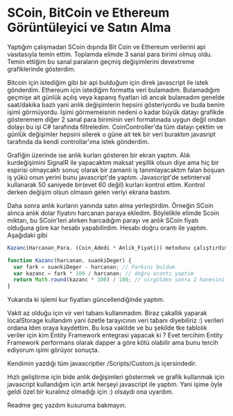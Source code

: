 # SCoin, BitCoin ve Ethereum Görüntüleyici ve Satın Alma

Yaptığım çalışmadan SCoin dışında Bit Coin ve Ethereum verilerini api vasıtasıyla temin ettim. Toplamda elimde 3 sanal para birimi olmuş oldu. Temin ettiğim bu sanal paraların geçmiş değişimlerini devextreme grafiklerinde gösterdim.

Bitcoin için istediğim gibi bir api bulduğum için direk javascript ile istek gönderdim. Ethereum için istediğim formatta veri bulamadım. Bulamadığım geçmişe ait günlük açılış veya kapanış fiyatları idi ancak bulamadım genelde saat/dakika bazlı yani anlık değişimlerin hepsini gösteriyordu ve buda benim işimi görmüyordu. İşimi görmemeisnin nedeni o kadar büyük datayı grafikde gösteremem diğer 2 sanal para biriminin veri formatınada uygun değil ondan dolayı bu işi C# tarafında filtreledim. CoinController'da tüm datayı çektim ve günlük değişimler hepsini silerek o güne ait tek bir veri buraktım javasript tarafında da kendi controllar'ıma istek gönderdim.

Grafiğin üzerinde ise anlık kurları gösteren bir ekran yaptım. Alık kurdeğişimini SignalR ile yapacaktım maksat yeşillik olsun diye ama hiç bir espirisi olmaycaktı sonuç olarak bir zamanlı iş tanımlayacaktım falan boşuan iş yükü onun yerini bunu javascript'de yaptım. Javascript'de setinterval kullanarak 50 saniyede bir(evet 60 değil) kurları kontrol ettim. Kontrol derken değişim olsun olmasın gelen veriyi ekrana bastım.

Daha sonra anlık kurların yanında satın alma yerleştirdim. Örneğin SCoin alınca anlık dolar fiyatını harcanan paraya ekledim. Böylelikle elimde Scoin miktarı, bu SCoin'leri alırken harcadığım parayı ve anlık SCoin fiyatı olduğuna göre kar hesabı yapabilirdim. Hesabı doğru orantı ile yaptım. Aşağıdaki gibi
```javascript
Kazanc(Harcanan_Para, (Coin_Adedi * Anlik_Fiyati)) metodunu çalıştırdım. 

function Kazanc(harcanan, suankiDeger) {
  var fark = suankiDeger - harcanan; // Farkını buldum 
  var kazanc = fark * 100 / harcanan; // doğru orantı yaptım 
  return Math.round(kazanc * 100) / 100; // virgülden sonra 2 hanesini aldım
}
```

Yukarıda ki işlemi kur fiyatları güncellendiğinde yaptım.

Vakit az olduğu için vir veri tabanı kullanmadım. Biraz çakallık yaparak localStorage kullandım yani özetle tarayıcının veri tabanı diyebiliriz :) verileri ordana ldım oraya kaydettim. Bu kısa vakitde ve bu şekilde tke tablolık veriler için kim Entity Framework entegrasi yapacak ki ? Evet tercihim Entity Framework performans olarak dapper a göre kötü olabilir ama bunu tercih ediyorum işimi görüyor sonuçta.

Kendimin yazdığı tüm javascriptler /Scripts/Custom.js içersindedir.

Hızlı geliştirme için bide anlık değişimleri göstermek ve grafik kullanmak için javascript kullandığım için artık herşeyi javascript ile yaptım. Yani işime öyle geldi özel bir kuralınız olmadığı için :) olsaydı ona uyardım.

Readme geç yazdım kusuruma bakmayın.
